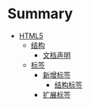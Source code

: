 # Summary

* [HTML5](README.md)
  * [结构]()
    * [文档声明](jie-gou/wen-dang-tou-bu.md)
  * [标签]()
    * [新增标签]()
      * [结构标签](biao-qian/xin-zeng-biao-qian/jie-gou-biao-qian.md)
    * [扩展标签]()

